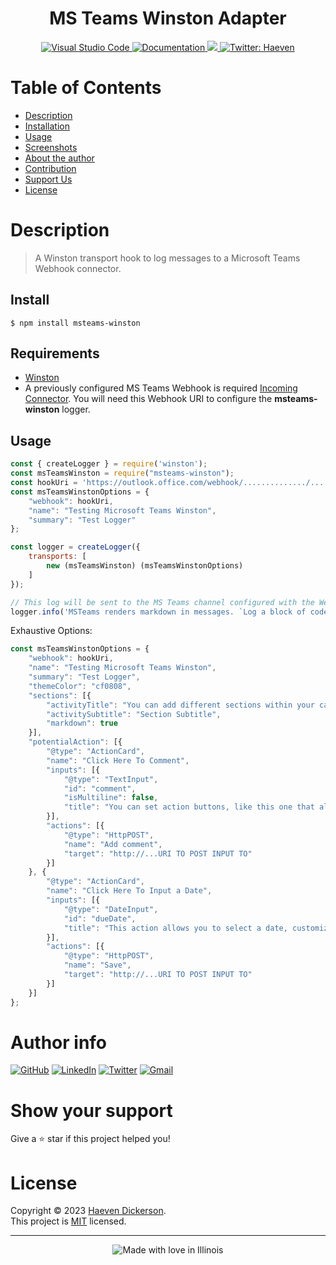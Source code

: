 <h1 align="center">MS Teams Winston Adapter</h1>
  <p align = "center">
    <a href = 'https://code.visualstudio.com/'>
        <img alt ='Visual Studio Code' src='https://img.shields.io/badge/Visual%20Studio%20Code-0078d7.svg'/>
    </a>
    <a href="https://github.com/Haeven/py-tetris-wasm" target="_blank">
        <img alt="Documentation" src="https://img.shields.io/badge/documentation-yes-brightgreen.svg" />
    </a>
    <a href="https://github.com/Haeven/py-tetris-wasm/blob/main/LICENSE">
        <img src="https://img.shields.io/badge/License-MIT-brightgreen.svg">
    </a>
    <a href="https://twitter.com/hvndevs" target="_blank">
        <img alt="Twitter: Haeven" src="https://img.shields.io/twitter/follow/hvndevs.svg?style=social" />
    </a>
</p>

# Table of Contents

- [Description](#description)
- [Installation](#installation)
- [Usage](#usage)
- [Screenshots](#screenshots)
- [About the author](#about-the-author)
- [Contribution](#contribution)
- [Support Us](#show-your-support)
- [License](#license)

# Description

> A Winston transport hook to log messages to a Microsoft Teams Webhook connector.
> 
## Install

```
$ npm install msteams-winston
```

## Requirements

* [Winston](https://github.com/winstonjs/winston)
* A previously configured MS Teams Webhook is required [Incoming Connector](https://msdn.microsoft.com/en-us/microsoft-teams/connectors). You will need this Webhook URI to configure the **msteams-winston** logger.

## Usage

```js
const { createLogger } = require('winston');
const msTeamsWinston = require("msteams-winston");
const hookUri = 'https://outlook.office.com/webhook/............../...........'
const msTeamsWinstonOptions = {
	"webhook": hookUri,
	"name": "Testing Microsoft Teams Winston",
	"summary": "Test Logger"
};

const logger = createLogger({
	transports: [
		new (msTeamsWinston) (msTeamsWinstonOptions)
	]
});

// This log will be sent to the MS Teams channel configured with the Webhook
logger.info('MSTeams renders markdown in messages. `Log a block of code` or some *italic text* \n > add a quote block');
```

Exhaustive Options:
```js
const msTeamsWinstonOptions = {
	"webhook": hookUri,
	"name": "Testing Microsoft Teams Winston",
	"summary": "Test Logger",
	"themeColor": "cf0808",
	"sections": [{
		"activityTitle": "You can add different sections within your card",
		"activitySubtitle": "Section Subtitle",
		"markdown": true
	}],
	"potentialAction": [{
		"@type": "ActionCard",
		"name": "Click Here To Comment",
		"inputs": [{
			"@type": "TextInput",
			"id": "comment",
			"isMultiline": false,
			"title": "You can set action buttons, like this one that allows you to comment!"
		}],
		"actions": [{
			"@type": "HttpPOST",
			"name": "Add comment",
			"target": "http://...URI TO POST INPUT TO"
		}]
	}, {
		"@type": "ActionCard",
		"name": "Click Here To Input a Date",
		"inputs": [{
			"@type": "DateInput",
			"id": "dueDate",
			"title": "This action allows you to select a date, customize the add a action with a target to post the input"
		}],
		"actions": [{
			"@type": "HttpPOST",
			"name": "Save",
			"target": "http://...URI TO POST INPUT TO"
		}]
	}]
};
```

# Author info

[![GitHub](https://img.shields.io/badge/github-%23121011.svg?style=for-the-badge&logo=github&logoColor=white)](https://github.com/Haeven)
[![LinkedIn](https://img.shields.io/badge/linkedin-%230077B5.svg?style=for-the-badge&logo=linkedin&logoColor=white)](https://linkedin.com/in/Haeven)
[![Twitter](https://img.shields.io/badge/hvndevs-%231DA1F2.svg?style=for-the-badge&logo=Twitter&logoColor=white)](https://twitter.com/hvndevs)
[![Gmail](https://img.shields.io/badge/Gmail-D14836?style=for-the-badge&logo=gmail&logoColor=white)](mailto:haevendevs@gmail.com)

# Show your support

Give a ⭐️ star if this project helped you!

# License

Copyright © 2023 [Haeven Dickerson](https://github.com/Haeven).<br />
This project is [MIT](https://github.com/Haeven/py-tetris-wasm/blob/main/LICENSE) licensed.

---

<div align = "center"><img src="https://madewithlove.now.sh/in?heart=true&colorA=%23505050&colorB=%235032b4&template=for-the-badge&text=Illinois" alt="Made with love in Illinois"></div>
